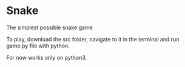 # Snake
The simplest possible snake game

To play, download the src folder, navigate to it in the terminal and run game.py file with python.

For now works only on python3.